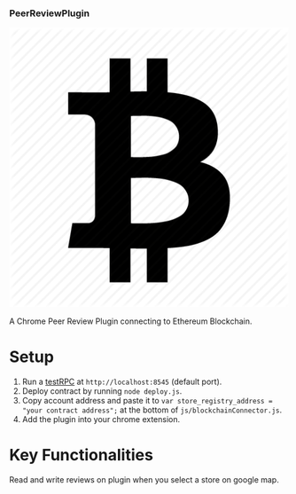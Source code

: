 ### PeerReviewPlugin

![logo](https://github.com/zzy96/PeerReviewPlugin/blob/master/favicon.png)

A Chrome Peer Review Plugin connecting to Ethereum Blockchain.

# Setup

1. Run a [testRPC](https://github.com/ethereumjs/testrpc) at `http://localhost:8545` (default port).
2. Deploy contract by running `node deploy.js`.
3. Copy account address and paste it to `var store_registry_address = "your contract address";` at the bottom of `js/blockchainConnector.js`.
4. Add the plugin into your chrome extension.

# Key Functionalities

Read and write reviews on plugin when you select a store on google map.